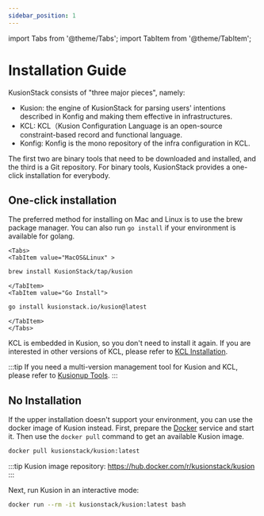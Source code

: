```yaml
---
sidebar_position: 1
---
```

import Tabs from '@theme/Tabs';
import TabItem from '@theme/TabItem';

# Installation Guide

KusionStack consists of "three major pieces", namely:

- Kusion: the engine of KusionStack for parsing users' intentions described in Konfig and making them effective in infrastructures.
- KCL: KCL（Kusion Configuration Language is an open-source constraint-based record and functional language.
- Konfig: Konfig is the mono repository of the infra configuration in KCL.

The first two are binary tools that need to be downloaded and installed, and the third is a Git repository. 
For binary tools, KusionStack provides a one-click installation for everybody.

## One-click installation

The preferred method for installing on Mac and Linux is to use the brew package manager.
You can also run `go install` if your environment is available for golang.

```mdx-code-block
<Tabs>
<TabItem value="MacOS&Linux" >
```

```bash
brew install KusionStack/tap/kusion
```

```mdx-code-block
</TabItem>
<TabItem value="Go Install">
```

```bash
go install kusionstack.io/kusion@latest
```

```mdx-code-block
</TabItem>
</Tabs>
```

KCL is embedded in Kusion, so you don't need to install it again. If you are interested in other versions of KCL, please refer to [KCL Installation](https://kcl-lang.io/docs/user_docs/getting-started/install/).

:::tip
If you need a multi-version management tool for Kusion and KCL, please refer to [Kusionup Tools](/docs/reference/cli/kusionup/).
:::
## No Installation

If the upper installation doesn't support your environment, you can use the docker image of Kusion instead. First, prepare the [Docker](https://www.docker.com/) service and start it. Then use the `docker pull` command to get an available Kusion image.

```bash
docker pull kusionstack/kusion:latest
```

:::tip
Kusion image repository: https://hub.docker.com/r/kusionstack/kusion
:::

Next, run Kusion in an interactive mode:

```bash
docker run --rm -it kusionstack/kusion:latest bash
```
